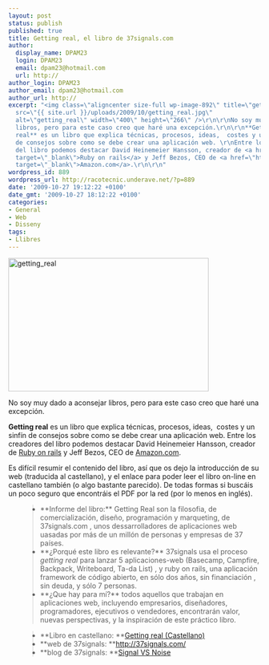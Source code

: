 ```yaml
---
layout: post
status: publish
published: true
title: Getting real, el libro de 37signals.com
author:
  display_name: DPAM23
  login: DPAM23
  email: dpam23@hotmail.com
  url: http://
author_login: DPAM23
author_email: dpam23@hotmail.com
author_url: http://
excerpt: "<img class=\"aligncenter size-full wp-image-892\" title=\"getting_real\"
  src=\"{{ site.url }}/uploads/2009/10/getting_real.jpg\"
  alt=\"getting_real\" width=\"400\" height=\"266\" />\r\n\r\nNo soy muy dado a aconsejar
  libros, pero para este caso creo que haré una excepción.\r\n\r\n**Getting
  real** es un libro que explica técnicas, procesos, ideas,  costes y un sinfín
  de consejos sobre como se debe crear una aplicación web. \r\nEntre los creadores
  del libro podemos destacar David Heinemeier Hansson, creador de <a href=\"http://es.wikipedia.org/wiki/Ruby_on_Rails\"
  target=\"_blank\">Ruby on rails</a> y Jeff Bezos, CEO de <a href=\"http://www.amazon.com/\"
  target=\"_blank\">Amazon.com</a>.\r\n\r\n"
wordpress_id: 889
wordpress_url: http://racotecnic.underave.net/?p=889
date: '2009-10-27 19:12:22 +0100'
date_gmt: '2009-10-27 18:12:22 +0100'
categories:
- General
- Web
- Disseny
tags:
- Llibres
---
```


<img class="aligncenter size-full wp-image-892" title="getting_real" src="{{ site.url }}/uploads/2009/10/getting_real.jpg" alt="getting_real" width="400" height="266" />

No soy muy dado a aconsejar libros, pero para este caso creo que haré una excepción.

**Getting real** es un libro que explica técnicas, procesos, ideas,  costes y un sinfín de consejos sobre como se debe crear una aplicación web.
Entre los creadores del libro podemos destacar David Heinemeier Hansson, creador de <a href="http://es.wikipedia.org/wiki/Ruby_on_Rails" target="_blank">Ruby on rails</a> y Jeff Bezos, CEO de <a href="http://www.amazon.com/" target="_blank">Amazon.com</a>.

<a id="more"></a><a id="more-889"></a>
Es difícil resumir el contenido del libro, así que os dejo la introducción de su web (traducida al castellano), y el enlace para poder leer el libro on-line en castellano también (o algo bastante parecido).
De todas formas si buscáis un poco seguro que encontráis el PDF por la red (por lo menos en inglés).

<ul>
<blockquote>
<li> **Informe del libro:** Getting Real son la filosofia, de comercialización, diseño, programación y marqueting, de 37signals.com , unos dessarrolladores de aplicaciones web uasadas por más de un millón de personas y empresas de 37 países.</li>
<li>**¿Porqué este libro es relevante?** 37signals usa el proceso <em>getting real</em> para lanzar 5 aplicaciones-web (Basecamp, Campfire, Backpack, Writeboard, Ta-da List) , y ruby on rails, una aplicación framework de código abierto, en sólo dos años, sin financiación , sin deuda, y sólo 7 personas.</li>
<li>**¿Que hay para mí?** todos aquellos que trabajan en aplicaciones web, incluyendo empresarios, diseñadores, programadores, ejecutivos o vendedores, encontrarán valor, nuevas perspectivas, y la inspiración de este práctico libro.</li>
</blockquote>
</ul>

<ul>
<blockquote>
<li>**Libro en castellano: **<a href="http://gettingreal.37signals.com/GR_esp.php" target="_blank" rel="nofollow">Getting real (Castellano)</a></li>
<li>**web de 37signals: **<a href="http://37signals.com/" target="_blank" rel="nofollow">http://37signals.com/</a></li>
<li>**blog de 37signals: **<a href="http://37signals.com/svn/" target="_blank" rel="nofollow">Signal VS Noise</a></li>
</blockquote>
</ul>
